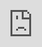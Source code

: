 ```yaml
---
new: false
footer: true
header: true
updated: false
layout: templates/new/help/post-new.html
title: How to Download the Helperbird App on iPad
description: Follow these steps to download and start using the Helperbird app on your iPad.
keywords:
  Dyslexia software, Reading Mode for Google Chrome, Voice typing for chrome, Text to speech for
  chrome, text reader, Immersive Reader, dyslexia fonts, accessibility software, dyslexia software,
  Helperbird for Edge, Helperbird for Firefox, Helperbird for Chrome, Opendyslexic for Chrome,
  OpenDyslexic
youtubeId: vwT8SAJfU3E
cardTitle: How to Download the Helperbird App on iPad
featureDescription: Follow these steps to download and start using the Helperbird app on your iPad.
headerTags:
  [
    { tag: 'open-the-app-store', title: 'Open the App Store' },
    { tag: 'download-and-install-helperbird', title: 'Download and Install Helperbird' },
    { tag: 'open-and-start-using', title: 'Open and Start Using' }
  ]
tags:
  - iOS
  - helpguides
  - iOSHelpGuides
url: help/how-to-download-helperbird-for-ipad/
permalink: help/how-to-download-helperbird-for-ipad/
date: 2025-01-15
---
```


Getting Helperbird on your iPad is quick and easy. Follow these three simple steps to download the app and start using its accessibility features on your tablet right away.

---

## Step 1: Open the App Store

Unlock your iPad and tap on the **App Store** icon on your home screen. 

Once the App Store opens, tap on the **Search** tab at the bottom of the screen to begin looking for Helperbird.



---

## Step 2: Download and Install Helperbird

In the search bar at the top, type "Helperbird" and tap **Search**. Look for the Helperbird app in the results (it has a blue bird icon). 

Once you find it, tap the **GET** button, then confirm with Face ID, Touch ID, or your Apple ID password. The app will download and install automatically. 

You'll see the app icon appear on your home screen when it's ready.



---

## Step 3: Open and Start Using

Tap the **Helperbird** app icon on your home screen to open it. When you first launch the app, you may need to sign in with your Helperbird account or create a new one. 

Once you're signed in, you can start exploring all of Helperbird's accessibility features right away.

**Important:** Make sure your iPad is running **iPadOS 15.0 or later** to use Helperbird. The app may not be available in all regions or languages.



**Tip:** After installing, head to your iPad's Settings > Safari > Extensions and enable Helperbird to use it while browsing in Safari on your iPad!

---

## Video Tutorial

{% if youtubeId %}
<div class="aspect-w-16 aspect-h-9 mt-12 mb-12">
<iframe
  style="position: absolute; top: 0; left: 0; width: 100%; height: 100%"
  src="https://www.youtube-nocookie.com/embed/{{youtubeId}}"
  title="YouTube video player"
  frameborder="0"
  allow="accelerometer; autoplay; clipboard-write; encrypted-media; gyroscope; picture-in-picture; web-share"
  allowfullscreen
></iframe>
</div>
{% else %}
Coming soon
{% endif %}

---

## Need Additional Help?

If you run into any issues downloading or using Helperbird on your iPad, our support team is here to help! Visit our [Help Center](https://helperbird.com/help/) or contact us directly for personalized assistance.